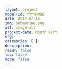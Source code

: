 ```yaml
---
layout: project
modal-id: YYYYMMDD
date: 2014-07-16
img: submarine.png
alt: image-alt
project-date: Month YYYY
org: 
categories: [ ]
description:
ready: false
loc: false
more: false
---
```

